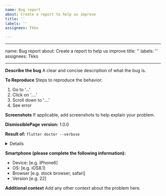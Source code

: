 ```yaml
---
name: Bug report
about: Create a report to help us improve
title: ''
labels: ''
assignees: Tkko

---
```


---
name: Bug report
about: Create a report to help us improve
title: ''
labels: ''
assignees: Tkko

---

**Describe the bug**
A clear and concise description of what the bug is.

**To Reproduce**
Steps to reproduce the behavior:
1. Go to '...'
2. Click on '....'
3. Scroll down to '....'
4. See error

**Screenshots**
If applicable, add screenshots to help explain your problem.

**DismissiblePage version:** 1.0.0

**Result of:** `flutter doctor --verbose`
<details>
[!] Flutter (Channel stable, 3.10.0, on macOS 13.3.1 22E772610a darwin-arm64, locale en)
    • Flutter version 3.10.0 on channel stable at /Users/dev/fvm/versions/stable
...
</details>

**Smartphone (please complete the following information):**
 - Device: [e.g. iPhone6]
 - OS: [e.g. iOS8.1]
 - Browser [e.g. stock browser, safari]
 - Version [e.g. 22]

**Additional context**
Add any other context about the problem here.
